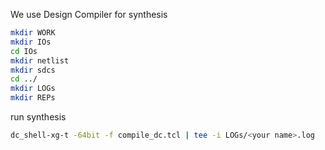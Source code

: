We use Design Compiler for synthesis

```sh
mkdir WORK
mkdir IOs
cd IOs
mkdir netlist
mkdir sdcs
cd ../
mkdir LOGs
mkdir REPs
```

run synthesis
```sh
dc_shell-xg-t -64bit -f compile_dc.tcl | tee -i LOGs/<your name>.log
```
